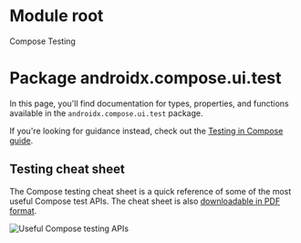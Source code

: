 # Module root

Compose Testing

# Package androidx.compose.ui.test

In this page, you'll find documentation for types, properties, and functions available in the
`androidx.compose.ui.test` package.

If you're looking for guidance instead, check out the
<a href="https://developer.android.com/jetpack/compose/testing" class="external" target="_blank">Testing in Compose guide</a>.

## Testing cheat sheet

The Compose testing cheat sheet is a quick reference of some of the most useful Compose test APIs.
The cheat sheet is also
<a href="https://developer.android.com/images/jetpack/compose/compose-testing-cheatsheet.pdf" class="external" target="_blank">downloadable in PDF format</a>.

![Useful Compose testing APIs](https://developer.android.com/images/jetpack/compose/compose-testing-cheatsheet.png)
